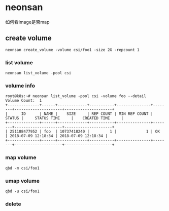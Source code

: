 # neonsan
如何看image是否map
## create volume

```
neonsan create_volume -volume csi/foo1 -size 2G -repcount 1
```

### list volume

```
neonsan list_volume -pool csi

```

### volume info

```
root@k8s:~# neonsan list_volume -pool csi -volume foo --detail
Volume Count:  1
+--------------+------+-------------+-----------+---------------+--------+---------------------+---------------------+
|      ID      | NAME |    SIZE     | REP COUNT | MIN REP COUNT | STATUS |     STATUS TIME     |    CREATED TIME     |
+--------------+------+-------------+-----------+---------------+--------+---------------------+---------------------+
| 251188477952 | foo  | 10737418240 |         1 |             1 | OK     | 2018-07-09 12:18:34 | 2018-07-09 12:18:34 |
+--------------+------+-------------+-----------+---------------+--------+---------------------+---------------------+
```

### map volume

```
qbd -m csi/foo1
```

### umap volume

```
qbd -u csi/foo1
```

### delete 

```

```